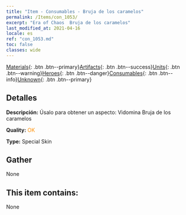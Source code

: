 ```yaml
---
title: "Item - Consumables - Bruja de los caramelos"
permalink: /Items/con_1053/
excerpt: "Era of Chaos  Bruja de los caramelos"
last_modified_at: 2021-04-16
locale: es
ref: "con_1053.md"
toc: false
classes: wide
---
```

 [Materials](/es/Items/){: .btn .btn--primary}[Artifacts](/es/Items/Artifacts/){: .btn .btn--success}[Units](/es/Items/Units/){: .btn .btn--warning}[Heroes](/es/Items/Heroes/){: .btn .btn--danger}[Consumables](/es/Items/Consumables/){: .btn .btn--info}[Unknown](/es/Items/Unknown/){: .btn .btn--primary}

## Detalles
 **Descripción:** Úsalo para obtener un aspecto: Vidomina Bruja de los caramelos

 **Quality:** <span style="color: #FF8C00">OK</span>

 **Type:** Special Skin

## Gather

  None

## This item contains:

  None


